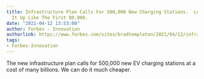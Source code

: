 ```yaml
---
title: Infrastructure Plan Calls For 500,000 New Charging Stations.  Let’s Not Screw
  It Up Like The First 80,000.
date: "2021-04-12 13:53:00"
author: Forbes - Innovation
authorlink: https://www.forbes.com/sites/bradtempleton/2021/04/12/infrastructure-plan-calls-for-500000-new-charging-stations--lets-not-screw-it-up-like-the-first-80000/
tags:
- Forbes-Innovation
---
```

The new infrastructure plan calls for 500,000 new EV charging stations at a cost of many billions.  We can do it much cheaper.